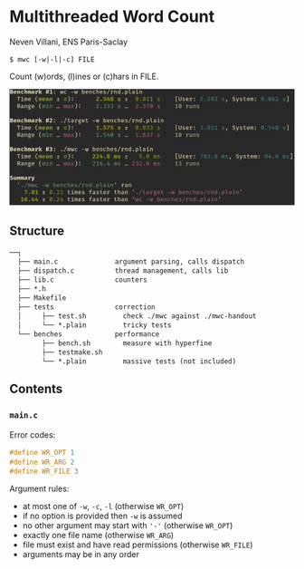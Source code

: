 # Multithreaded Word Count
Neven Villani, ENS Paris-Saclay

```
$ mwc [-w|-l|-c] FILE
```

Count (w)ords, (l)ines or (c)hars in FILE.

![](benchmarks.png)

## Structure

```
──┐
  ├── main.c              argument parsing, calls dispatch
  ├── dispatch.c          thread management, calls lib
  ├── lib.c               counters
  ├── *.h
  ├── Makefile
  ├── tests               correction
  │     ├── test.sh         check ./mwc against ./mwc-handout
  │     └── *.plain         tricky tests
  └── benches             performance
        ├── bench.sh        measure with hyperfine
        ├── testmake.sh     
        └── *.plain         massive tests (not included)
````

## Contents

### `main.c`

Error codes:
```c
#define WR_OPT 1
#define WR_ARG 2
#define WR_FILE 3
```

Argument rules:
- at most one of `-w`, `-c`, `-l` (otherwise `WR_OPT`)
- if no option is provided then `-w` is assumed
- no other argument may start with `'-'` (otherwise `WR_OPT`)
- exactly one file name (otherwise `WR_ARG`)
- file must exist and have read permissions (otherwise `WR_FILE`)
- arguments may be in any order
